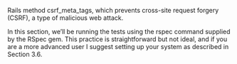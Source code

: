 Rails method csrf_meta_tags, which prevents cross-site request forgery (CSRF), a type of malicious web attack.



In this section, we’ll be running the tests using the rspec command supplied by the RSpec gem. This practice is straightforward but not ideal, and if you are a more advanced user I suggest setting up your system as described in Section 3.6.

